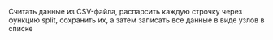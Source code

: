 Считать данные из CSV-файла, распарсить каждую строчку через функцию split, сохранить их, а затем записать все данные в виде узлов в списке
